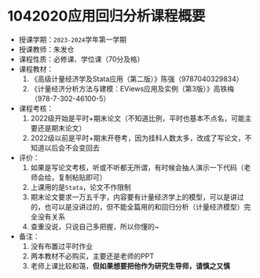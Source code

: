 # 1042020应用回归分析课程概要

+ 授课学期：`2023-2024`学年第一学期
+ 授课教师：朱发仓
+ 课程性质：必修课、学位课（70分及格）
+ 课程教材：
  1. 《高级计量经济学及Stata应用（第二版）》陈强（9787040329834）
  2. 《计量经济分析方法与建模：EViews应用及实例（第3版）》高铁梅（978-7-302-46100-5）
+ 课程考核：
  1. 2022级开始是平时+期末论文（不知道比例，平时也基本不点名，可能主要还是期末论文）
  2. 2022级以前是平时+期末开卷考，因为挂科人数太多，改成了写论文，不知道以后会不会变回去
+ 评价：
  1. 如果是写论文考核，听或不听都无所谓，有时候会抽人演示一下代码（老师会给，复制粘贴即可）
  2. 上课用的是`Stata`，论文不作限制
  3. 期末论文要求一万五千字，内容要有计量经济学上的模型，可以是讲过的，也可以是没讲过的，但不能全篇用的和回归分析（计量经济模型）完全没有关系
  4. 查重没说，只说自己多把握，所以你懂的~
+ 备注：
  1. 没有布置过平时作业
  2. 两本教材不必购买，主要还是老师的PPT
  3. 老师上课比较和蔼，**但如果想要把他作为研究生导师，请慎之又慎**
